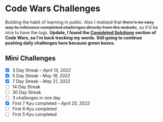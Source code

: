 # Code Wars Challenges
Building the habit of learning in public. Also I realized that ~~there's no easy way to reference completed challenges directly from the website~~, so it'd be nice to have the logs. **Update, I found the [Completed Solutions](https://www.codewars.com/users/kcarido/completed_solutions) section of Code Wars, so I'm back tracking my words. Still going to continue pushing daily challenges here because green boxes.**

## Mini Challenges
- [x] 3 Day Streak – *April 13, 2022*
- [x] 5 Day Streak - *May 19, 2022*
- [x] 7 Day Streak – *May 21, 2022*
- [ ] 14 Day Streak
- [ ] 30 Day Streak
- [ ] 3 challenges in one day
- [x] First 7 Kyu completed – *April 25, 2022*
- [ ] First 6 Kyu completed
- [ ] First 5 Kyu completed